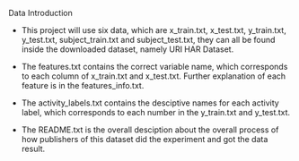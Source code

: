 Data Introduction

- This project will use six data, which are x_train.txt, x_test.txt, y_train.txt, y_test.txt, subject_train.txt and subject_test.txt, they can all be found inside the downloaded dataset, namely URI HAR Dataset.

- The features.txt contains the correct variable name, which corresponds to each column of x_train.txt and x_test.txt. Further explanation of each feature is in the features_info.txt.
 
- The activity_labels.txt contains the desciptive names for each activity label, which corresponds to each number in the y_train.txt and y_test.txt.

- The README.txt is the overall desciption about the overall process of how publishers of this dataset did the experiment and got the data result.
